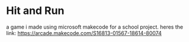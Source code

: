 # Hit and Run

a game i made using microsoft makecode for a school project.
heres the link:
https://arcade.makecode.com/S16813-01567-18614-80074
